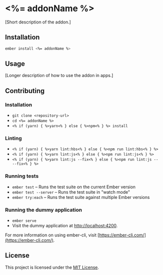 <%= addonName %>
==============================================================================

[Short description of the addon.]

Installation
------------

```sh
ember install <%= addonName %>
```

Usage
-----

[Longer description of how to use the addon in apps.]

Contributing
------------

### Installation

* `git clone <repository-url>`
* `cd <%= addonName %>`
* `<% if (yarn) { %>yarn<% } else { %>npm<% } %> install`

### Linting

* `<% if (yarn) { %>yarn lint:hbs<% } else { %>npm run lint:hbs<% } %>`
* `<% if (yarn) { %>yarn lint:js<% } else { %>npm run lint:js<% } %>`
* `<% if (yarn) { %>yarn lint:js --fix<% } else { %>npm run lint:js -- --fix<% } %>`

### Running tests

* `ember test` – Runs the test suite on the current Ember version
* `ember test --server` – Runs the test suite in "watch mode"
* `ember try:each` – Runs the test suite against multiple Ember versions

### Running the dummy application

* `ember serve`
* Visit the dummy application at [http://localhost:4200](http://localhost:4200).

For more information on using ember-cli, visit [https://ember-cli.com/](https://ember-cli.com/).

License
-------

This project is licensed under the [MIT License](LICENSE.md).
